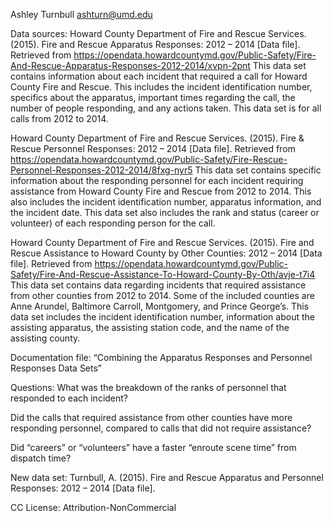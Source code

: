 Ashley Turnbull
ashturn@umd.edu

Data sources:
Howard County Department of Fire and Rescue Services. (2015). Fire and Rescue Apparatus Responses: 2012 – 2014 [Data file]. Retrieved from https://opendata.howardcountymd.gov/Public-Safety/Fire-And-Rescue-Apparatus-Responses-2012-2014/xvpn-2pnt
    This data set contains information about each incident that required a call for Howard County Fire and Rescue.  This includes the incident identification number, specifics about the apparatus, important times regarding the call, the number of people responding, and any actions taken.  This data set is for all calls from 2012 to 2014.

Howard County Department of Fire and Rescue Services. (2015). Fire & Rescue Personnel Responses: 2012 – 2014 [Data file]. Retrieved from https://opendata.howardcountymd.gov/Public-Safety/Fire-Rescue-Personnel-Responses-2012-2014/8fxg-nyr5
    This data set contains specific information about the responding personnel for each incident requiring assistance from Howard County Fire and Rescue from 2012 to 2014.  This also includes the incident identification number, apparatus information, and the incident date.  This data set also includes the rank and status (career or volunteer) of each responding person for the call.

Howard County Department of Fire and Rescue Services. (2015). Fire and Rescue Assistance to Howard County by Other Counties: 2012 – 2014 [Data file]. Retrieved from https://opendata.howardcountymd.gov/Public-Safety/Fire-And-Rescue-Assistance-To-Howard-County-By-Oth/avje-t7i4
    This data set contains data regarding incidents that required assistance from other counties from 2012 to 2014.  Some of the included counties are Anne Arundel, Baltimore Carroll, Montgomery, and Prince George’s.  This data set includes the incident identification number, information about the assisting apparatus, the assisting station code, and the name of the assisting county.


Documentation file:
“Combining the Apparatus Responses and Personnel Responses Data Sets”


Questions:
What was the breakdown of the ranks of personnel that responded to each incident?  

Did the calls that required assistance from other counties have more responding personnel, compared to calls that did not require assistance?

Did “careers” or “volunteers” have a faster “enroute scene time” from dispatch time?  


New data set:
Turnbull, A. (2015). Fire and Rescue Apparatus and Personnel Responses: 2012 – 2014 [Data file].


CC License:
Attribution-NonCommercial
